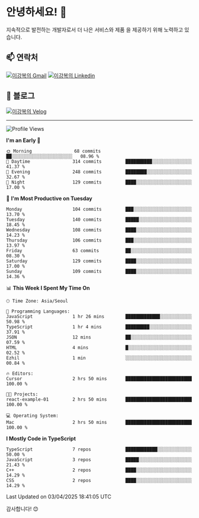 # 안녕하세요! 👋

지속적으로 발전하는 개발자로서 더 나은 서비스와 제품
을 제공하기 위해 노력하고 있습니다.

## 📫 연락처
[![이강복의 Gmail](https://img.shields.io/badge/Gmail-D14836?style=for-the-badge&logo=gmail&logoColor=white)](mailto:pmmm114@gmail.com)
[![이강복의 Linkedin](https://img.shields.io/badge/LinkedIn-0077B5?style=for-the-badge&logo=linkedin&logoColor=white)](https://www.linkedin.com/in/lkb0297)

## 📝 블로그
[![이강복의 Velog](https://img.shields.io/badge/Velog-ffffff?style=for-the-badge&logo=velog)](https://velog.io/@pmmm114/posts)

---
<!--START_SECTION:waka-->
![Profile Views](http://img.shields.io/badge/Profile%20Views-2-blue)

**I'm an Early 🐤** 

```text
🌞 Morning                68 commits          ██░░░░░░░░░░░░░░░░░░░░░░░   08.96 % 
🌆 Daytime                314 commits         ██████████░░░░░░░░░░░░░░░   41.37 % 
🌃 Evening                248 commits         ████████░░░░░░░░░░░░░░░░░   32.67 % 
🌙 Night                  129 commits         ████░░░░░░░░░░░░░░░░░░░░░   17.00 % 
```
📅 **I'm Most Productive on Tuesday** 

```text
Monday                   104 commits         ███░░░░░░░░░░░░░░░░░░░░░░   13.70 % 
Tuesday                  140 commits         █████░░░░░░░░░░░░░░░░░░░░   18.45 % 
Wednesday                108 commits         ████░░░░░░░░░░░░░░░░░░░░░   14.23 % 
Thursday                 106 commits         ███░░░░░░░░░░░░░░░░░░░░░░   13.97 % 
Friday                   63 commits          ██░░░░░░░░░░░░░░░░░░░░░░░   08.30 % 
Saturday                 129 commits         ████░░░░░░░░░░░░░░░░░░░░░   17.00 % 
Sunday                   109 commits         ████░░░░░░░░░░░░░░░░░░░░░   14.36 % 
```


📊 **This Week I Spent My Time On** 

```text
🕑︎ Time Zone: Asia/Seoul

💬 Programming Languages: 
JavaScript               1 hr 26 mins        █████████████░░░░░░░░░░░░   50.98 % 
TypeScript               1 hr 4 mins         █████████░░░░░░░░░░░░░░░░   37.91 % 
JSON                     12 mins             ██░░░░░░░░░░░░░░░░░░░░░░░   07.59 % 
HTML                     4 mins              █░░░░░░░░░░░░░░░░░░░░░░░░   02.52 % 
Ezhil                    1 min               ░░░░░░░░░░░░░░░░░░░░░░░░░   00.84 % 

🔥 Editors: 
Cursor                   2 hrs 50 mins       █████████████████████████   100.00 % 

🐱‍💻 Projects: 
react-example-01         2 hrs 50 mins       █████████████████████████   100.00 % 

💻 Operating System: 
Mac                      2 hrs 50 mins       █████████████████████████   100.00 % 
```

**I Mostly Code in TypeScript** 

```text
TypeScript               7 repos             ████████████░░░░░░░░░░░░░   50.00 % 
JavaScript               3 repos             █████░░░░░░░░░░░░░░░░░░░░   21.43 % 
C++                      2 repos             ████░░░░░░░░░░░░░░░░░░░░░   14.29 % 
CSS                      2 repos             ████░░░░░░░░░░░░░░░░░░░░░   14.29 % 
```




 Last Updated on 03/04/2025 18:41:05 UTC
<!--END_SECTION:waka-->

감사합니다! 😊
